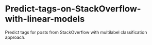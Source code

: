 # Predict-tags-on-StackOverflow-with-linear-models
Predict tags for posts from StackOverflow with multilabel classification approach.
